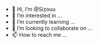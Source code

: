 - 👋 Hi, I’m @Sizouu
- 👀 I’m interested in ...
- 🌱 I’m currently learning ...
- 💞️ I’m looking to collaborate on ...
- 📫 How to reach me ...

<!---
Sizouu/Sizouu is a ✨ special ✨ repository because its `README.md` (this file) appears on your GitHub profile.
You can click the Preview link to take a look at your changes.
--->
